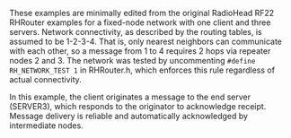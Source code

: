 These examples are minimally edited from the original RadioHead RF22 RHRouter examples for a fixed-node network with one client and three servers. 
Network connectivity, as described by the routing tables, is assumed to be 1-2-3-4. That is, only nearest neighbors can communicate with each other,
so a message from 1 to 4 requires 2 hops via repeater nodes 2 and 3. The network was tested by uncommenting `#define RH_NETWORK_TEST 1` in 
RHRouter.h, which enforces this rule regardless of actual connectivity.

In this example, the client originates a message to the end server (SERVER3), which responds to the originator to acknowledge receipt. 
Message delivery is reliable and automatically acknowledged by intermediate nodes.
